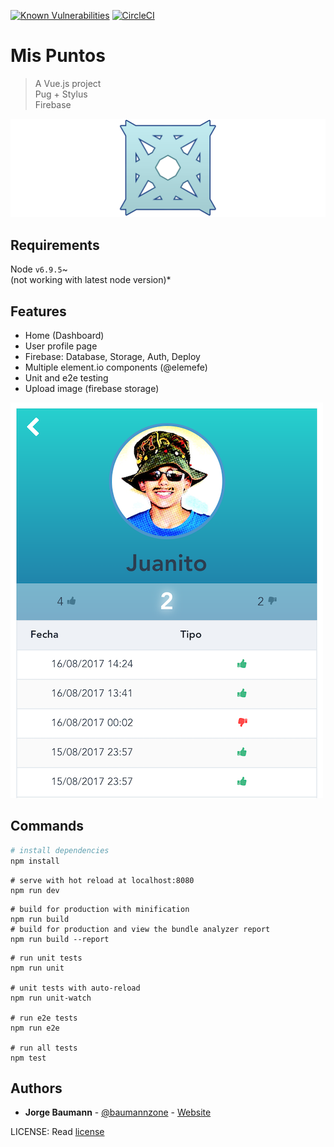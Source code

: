 [![Known Vulnerabilities](https://snyk.io/test/github/baumannzone/mispuntos/badge.svg)](https://snyk.io/test/github/baumannzone/mispuntos)
[![CircleCI](https://circleci.com/gh/baumannzone/mispuntos.svg?style=svg)](https://circleci.com/gh/baumannzone/mispuntos)
# Mis Puntos 

> A Vue.js project  
> Pug + Stylus  
> Firebase  

[![Main](https://github.com/baumannzone/mispuntos/blob/master/src/assets/main.png)](https://github.com/baumannzone/mispuntos/blob/master/src/assets/main.png)

## Requirements
Node `v6.9.5`~  
(not working with latest node version)*


## Features
- Home (Dashboard)
- User profile page
- Firebase: Database, Storage, Auth, Deploy
- Multiple element.io components (@elemefe)
- Unit and e2e testing
- Upload image (firebase storage)

[![Feat](https://github.com/baumannzone/mispuntos/blob/master/src/assets/features.png)](https://github.com/baumannzone/mispuntos/blob/master/src/assets/features.png)


## Commands
``` bash
# install dependencies
npm install
```
```
# serve with hot reload at localhost:8080
npm run dev
```
```
# build for production with minification
npm run build
# build for production and view the bundle analyzer report
npm run build --report
```

```
# run unit tests
npm run unit  

# unit tests with auto-reload  
npm run unit-watch

# run e2e tests
npm run e2e

# run all tests
npm test
```


## Authors
* **Jorge Baumann** - [@baumannzone](https://twitter.com/baumannzone) - [Website](http://baumannzone.com)

LICENSE: Read [license](LICENSE)

